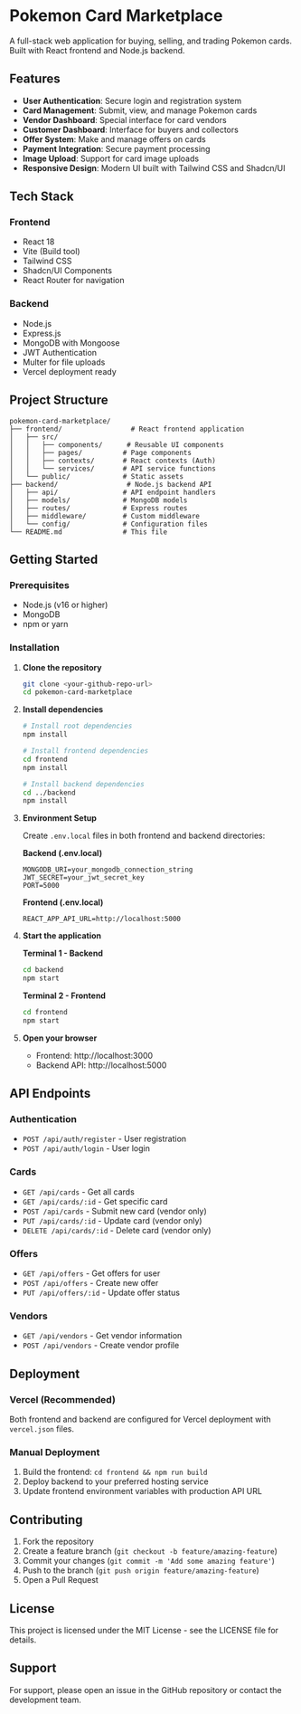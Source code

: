 # Pokemon Card Marketplace

A full-stack web application for buying, selling, and trading Pokemon cards. Built with React frontend and Node.js backend.

## Features

- **User Authentication**: Secure login and registration system
- **Card Management**: Submit, view, and manage Pokemon cards
- **Vendor Dashboard**: Special interface for card vendors
- **Customer Dashboard**: Interface for buyers and collectors
- **Offer System**: Make and manage offers on cards
- **Payment Integration**: Secure payment processing
- **Image Upload**: Support for card image uploads
- **Responsive Design**: Modern UI built with Tailwind CSS and Shadcn/UI

## Tech Stack

### Frontend
- React 18
- Vite (Build tool)
- Tailwind CSS
- Shadcn/UI Components
- React Router for navigation

### Backend
- Node.js
- Express.js
- MongoDB with Mongoose
- JWT Authentication
- Multer for file uploads
- Vercel deployment ready

## Project Structure

```
pokemon-card-marketplace/
├── frontend/                 # React frontend application
│   ├── src/
│   │   ├── components/      # Reusable UI components
│   │   ├── pages/          # Page components
│   │   ├── contexts/       # React contexts (Auth)
│   │   └── services/       # API service functions
│   └── public/             # Static assets
├── backend/                 # Node.js backend API
│   ├── api/                # API endpoint handlers
│   ├── models/             # MongoDB models
│   ├── routes/             # Express routes
│   ├── middleware/         # Custom middleware
│   └── config/             # Configuration files
└── README.md               # This file
```

## Getting Started

### Prerequisites
- Node.js (v16 or higher)
- MongoDB
- npm or yarn

### Installation

1. **Clone the repository**
   ```bash
   git clone <your-github-repo-url>
   cd pokemon-card-marketplace
   ```

2. **Install dependencies**
   ```bash
   # Install root dependencies
   npm install
   
   # Install frontend dependencies
   cd frontend
   npm install
   
   # Install backend dependencies
   cd ../backend
   npm install
   ```

3. **Environment Setup**
   
   Create `.env.local` files in both frontend and backend directories:
   
   **Backend (.env.local)**
   ```env
   MONGODB_URI=your_mongodb_connection_string
   JWT_SECRET=your_jwt_secret_key
   PORT=5000
   ```
   
   **Frontend (.env.local)**
   ```env
   REACT_APP_API_URL=http://localhost:5000
   ```

4. **Start the application**
   
   **Terminal 1 - Backend**
   ```bash
   cd backend
   npm start
   ```
   
   **Terminal 2 - Frontend**
   ```bash
   cd frontend
   npm start
   ```

5. **Open your browser**
   - Frontend: http://localhost:3000
   - Backend API: http://localhost:5000

## API Endpoints

### Authentication
- `POST /api/auth/register` - User registration
- `POST /api/auth/login` - User login

### Cards
- `GET /api/cards` - Get all cards
- `GET /api/cards/:id` - Get specific card
- `POST /api/cards` - Submit new card (vendor only)
- `PUT /api/cards/:id` - Update card (vendor only)
- `DELETE /api/cards/:id` - Delete card (vendor only)

### Offers
- `GET /api/offers` - Get offers for user
- `POST /api/offers` - Create new offer
- `PUT /api/offers/:id` - Update offer status

### Vendors
- `GET /api/vendors` - Get vendor information
- `POST /api/vendors` - Create vendor profile

## Deployment

### Vercel (Recommended)
Both frontend and backend are configured for Vercel deployment with `vercel.json` files.

### Manual Deployment
1. Build the frontend: `cd frontend && npm run build`
2. Deploy backend to your preferred hosting service
3. Update frontend environment variables with production API URL

## Contributing

1. Fork the repository
2. Create a feature branch (`git checkout -b feature/amazing-feature`)
3. Commit your changes (`git commit -m 'Add some amazing feature'`)
4. Push to the branch (`git push origin feature/amazing-feature`)
5. Open a Pull Request

## License

This project is licensed under the MIT License - see the LICENSE file for details.

## Support

For support, please open an issue in the GitHub repository or contact the development team.

